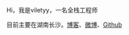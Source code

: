 
Hi，我是viletyy，一名全栈工程师

目前主要在湖南长沙。[博客](https://viletyy.github.io/)、[微博](https://weibo.com/u/3800502403)、[Github](https://github.com/viletyy)

